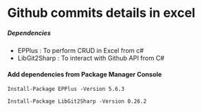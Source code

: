 # Github commits details in excel

##### Dependencies
- EPPlus : To perform CRUD in Excel from c#
- LibGit2Sharp : To interact with Github API from C#

#### Add dependencies from Package Manager Console
` Install-Package EPPlus -Version 5.6.3 ` 

` Install-Package LibGit2Sharp -Version 0.26.2 `
